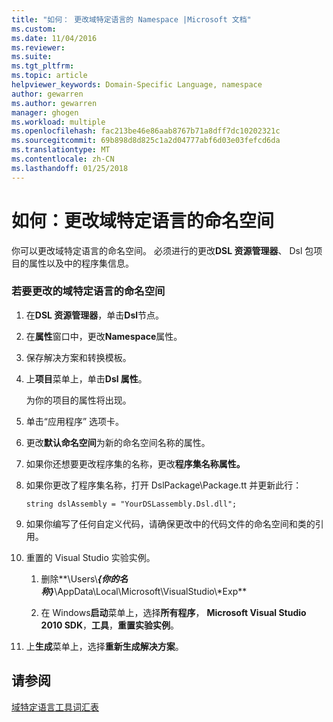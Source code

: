 ```yaml
---
title: "如何： 更改域特定语言的 Namespace |Microsoft 文档"
ms.custom: 
ms.date: 11/04/2016
ms.reviewer: 
ms.suite: 
ms.tgt_pltfrm: 
ms.topic: article
helpviewer_keywords: Domain-Specific Language, namespace
author: gewarren
ms.author: gewarren
manager: ghogen
ms.workload: multiple
ms.openlocfilehash: fac213be46e86aab8767b71a8dff7dc10202321c
ms.sourcegitcommit: 69b898d8d825c1a2d04777abf6d03e03fefcd6da
ms.translationtype: MT
ms.contentlocale: zh-CN
ms.lasthandoff: 01/25/2018
---
```

# <a name="how-to-change-the-namespace-of-a-domain-specific-language"></a>如何：更改域特定语言的命名空间
你可以更改域特定语言的命名空间。 必须进行的更改**DSL 资源管理器**、 Dsl 包项目的属性以及中的程序集信息。  
  
### <a name="to-change-the-namespace-of-a-domain-specific-language"></a>若要更改的域特定语言的命名空间  
  
1.  在**DSL 资源管理器**，单击**Dsl**节点。  
  
2.  在**属性**窗口中，更改**Namespace**属性。  
  
3.  保存解决方案和转换模板。  
  
4.  上**项目**菜单上，单击**Dsl 属性**。  
  
     为你的项目的属性将出现。  
  
5.  单击“应用程序”  选项卡。  
  
6.  更改**默认命名空间**为新的命名空间名称的属性。  
  
7.  如果你还想要更改程序集的名称，更改**程序集名称属性。**  
  
8.  如果你更改了程序集名称，打开 DslPackage\Package.tt 并更新此行：  
  
     `string dslAssembly = "YourDSLassembly.Dsl.dll";`  
  
9. 如果你编写了任何自定义代码，请确保更改中的代码文件的命名空间和类的引用。  
  
10. 重置的 Visual Studio 实验实例。  
  
    1.  删除**\Users\\***{你的名称}***\AppData\Local\Microsoft\VisualStudio\\\*Exp**  
  
    2.  在 Windows**启动**菜单上，选择**所有程序**， **Microsoft Visual Studio 2010 SDK**，**工具**，**重置实验实例**。  
  
11. 上**生成**菜单上，选择**重新生成解决方案**。  
  
## <a name="see-also"></a>请参阅

[域特定语言工具词汇表](http://msdn.microsoft.com/ca5e84cb-a315-465c-be24-76aa3df276aa)